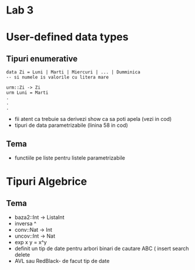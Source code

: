 Lab 3
=====

User-defined data types
=======================

Tipuri enumerative
------------------
```
data Zi = Luni | Marti | Miercuri | ... | Dumminica
-- si numele is valorile cu litera mare
```

```
urm::Zi -> Zi
urm Luni = Marti
.
.
.
```

* fii atent ca trebuie sa derivezi show ca sa poti apela (vezi in cod)
* tipuri de data parametrizabile (linina 58 in cod)

Tema
----
* functiile pe liste pentru listele parametrizabile

Tipuri Algebrice
================

Tema
----
* baza2::Int -> ListaInt
* inversa ^
* conv::Nat -> Int
* uncov::Int -> Nat
* exp x y = x^y
* definit un tip de date pentru arbori binari de cautare
  ABC ( insert
        search
        delete
* AVL sau RedBlack- de facut tip de date
